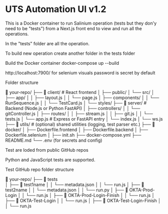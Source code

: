 # UTS Automation UI v1.2

This is a Docker container to run Salinium operation (tests but they don'y need to be "tests") from a Next.js front end to view and run all the operations. 

In the "tests" folder are all the operation.

To build new operation create another folder in the tests folder

Build the Docker container docker-compose up --build

http://localhost:7900/ for selenium visuals password is secret by default

Folder structure 

📁 your-repo/
├── 📁 client/               # React frontend
│   ├── public/
│   └── src/
│       ├── app/
│       │   ├── layout.js
│       │   └── page.js
│       ├── components/
│       │   └── RunSequence.js
│       │   └── TestCard.js
│       └── styles/
├── 📁 server/               # Backend (Node.js or Python FastAPI)
│   ├── controllers/
│   │   └── gitController.js
│   ├── routes/
│   │   ├── stream.js
│   │   ├── git.js
│   │   └── tests.js
│   └── app.js              # Express or FastAPI entry
│   └── index.js
│   └── ws.js      
├── 📁 utils/               # (optional) shared utilities (logging, test parser etc.)
├── 📁 docker/
│   ├── Dockerfile.frontend
│   ├── Dockerfile.backend
│   ├── Dockerfile.selenium
│   ├── init.sh
├── docker-compose.yml
├── README.md
└── .env (for secrets and config)


Test are loded from public GitHub repos

Python and JavaScript tests are supported.

Test GitHub repo folder structure

📁 your-repo/
├── 📁 tests      
│   ├── 📁 test1name
│   │   └── metadata.json
│   │   └── run.js
│   ├── 📁 test2name
│   │   └── metadata.json
│   │   └── run.py
│   ├── 📁 OKTA-Prod-Login
│   │   └── run.js
│   ├── 📁 OKTA-Prod-Login-Finish
│   │   └── run.js
│   ├── 📁 OKTA-Test-Login
│   │   └── run.js
│   ├── 📁 OKTA-Test-Login-Finish
│   │   └── run.js  




